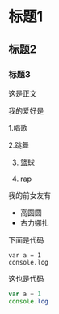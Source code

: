 # 标题1
## 标题2
### 标题3

这是正文

我的爱好是

1.唱歌

2.跳舞

3. 篮球

4. rap

我的前女友有

* 高圆圆
* 古力娜扎

下面是代码

    var a = 1
    console.log
   
这也是代码

```javascript
var a = 1
console.log
```
